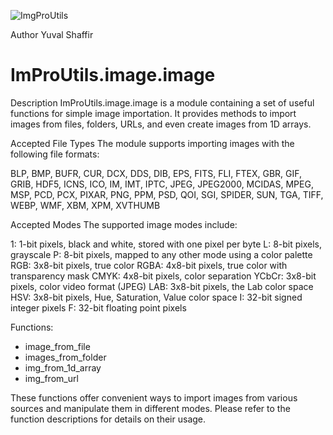 
![ImgProUtils](https://github.com/YuvalShaffir/ImProUtils/assets/34415892/6941f74e-0415-4f5b-aa57-02691c706cca)

Author
Yuval Shaffir



# ImProUtils.image.image
Description
ImProUtils.image.image is a module containing a set of useful functions for simple image importation. It provides methods to import images from files, folders, URLs, and even create images from 1D arrays.

Accepted File Types
The module supports importing images with the following file formats:

BLP, BMP, BUFR, CUR, DCX, DDS, DIB, EPS, FITS, FLI, FTEX, GBR, GIF, GRIB,
HDF5, ICNS, ICO, IM, IMT, IPTC, JPEG, JPEG2000, MCIDAS, MPEG, MSP, PCD, PCX,
PIXAR, PNG, PPM, PSD, QOI, SGI, SPIDER, SUN, TGA, TIFF, WEBP, WMF, XBM, XPM, XVTHUMB

Accepted Modes
The supported image modes include:

1: 1-bit pixels, black and white, stored with one pixel per byte
L: 8-bit pixels, grayscale
P: 8-bit pixels, mapped to any other mode using a color palette
RGB: 3x8-bit pixels, true color
RGBA: 4x8-bit pixels, true color with transparency mask
CMYK: 4x8-bit pixels, color separation
YCbCr: 3x8-bit pixels, color video format (JPEG)
LAB: 3x8-bit pixels, the Lab color space
HSV: 3x8-bit pixels, Hue, Saturation, Value color space
I: 32-bit signed integer pixels
F: 32-bit floating point pixels

Functions:
- image_from_file
- images_from_folder
- img_from_1d_array
- img_from_url

These functions offer convenient ways to import images from various sources and manipulate them in different modes. Please refer to the function descriptions for details on their usage.
